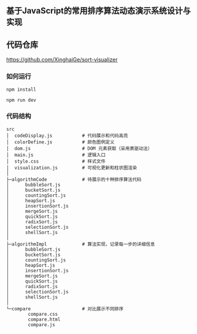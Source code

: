 ## 基于JavaScript的常用排序算法动态演示系统设计与实现

## 代码仓库

https://github.com/XinghaiGe/sort-visualizer

### 如何运行

```shell
npm install
```

```shell
npm run dev
```

### 代码结构

```
src
│  codeDisplay.js           # 代码展示和代码高亮
│  colorDefine.js			# 颜色图例定义
│  dom.js					# DOM 元素获取（采用表驱动法）
│  main.js					# 逻辑入口
│  style.css				# 样式文件
│  visualization.js			# 可视化更新和柱状图渲染
│
├─algorithmCode				# 待展示的十种排序算法代码
│      bubbleSort.js
│      bucketSort.js
│      countingSort.js
│      heapSort.js
│      insertionSort.js
│      mergeSort.js
│      quickSort.js
│      radixSort.js
│      selectionSort.js
│      shellSort.js
│
├─algorithmImpl				# 算法实现，记录每一步的详细信息
│      bubbleSort.js
│      bucketSort.js
│      countingSort.js
│      heapSort.js
│      insertionSort.js
│      mergeSort.js
│      quickSort.js
│      radixSort.js
│      selectionSort.js
│      shellSort.js
│
└─compare					# 对比展示不同排序
        compare.css
        compare.html
        compare.js
```

